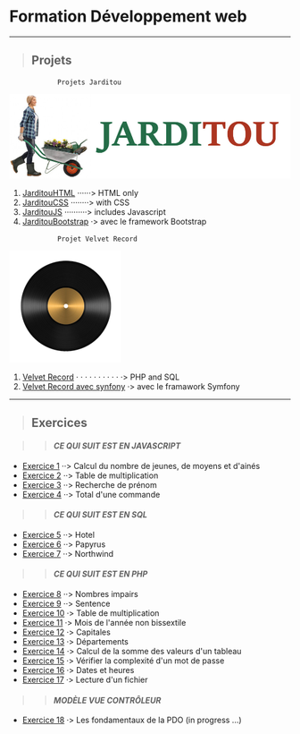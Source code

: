 ﻿# **Formation Développement web**

---

> ## Projets

```
            Projets Jarditou
```
![Logo Jarditou](projets/jarditouCSS/src/img/jarditou_logo.jpg "Logo Jarditou")

1. [JarditouHTML](projets/jarditouHTML "uniquement en HTML") ······> HTML only
2. [JarditouCSS](projets/jarditouCSS "HTML + CSS")  ········> with CSS
3. [JarditouJS](projets/jarditouJS "le javascript est utilisé pour le formulaire") ··········> includes Javascript
4. [JarditouBootstrap](projets/jarditouBootstrap "la mise en page se fait avec Bootstrap") ·> avec le framework Bootstrap

```
            Projet Velvet Record
```
![Velvet Record](projets/record/img/logo/vinyle.png "Velvet Record")

1. [Velvet Record](projets/record "PHP et SQL") · · · · · · · · · · ·> PHP and SQL
2. [Velvet Record avec synfony](https://github.com/MiKL5/afpaDevSymfony/tree/main/recordsymfony "Velvet Record avec le cadre de travail Synfony 5") ·> avec le framawork Symfony
___

> ## Exercices

>> #### ***CE QUI SUIT EST EN JAVASCRIPT***

* [Exercice  1](javaScript/exercice_01_tranchesDages "Calcul du nombre de jeunes, de moyens et d'ainés") ··> Calcul du nombre de jeunes, de moyens et d'ainés
* [Exercice  2](javaScript/exercice_02_multiplication "Table de muliplication (choisir un chiffre et elle est caluler jusqu'à 10)") ··> Table de multiplication
* [Exercice  3](javaScript/exercice_03_rchDePrenom "Recherche d'un prénom (si le prénom est trouvé, il est supprimer de la liste)") ··> Recherche de prénom
* [Exercice  4](javaScript/exercice_04_totalDuneCommande "Total d'une commande") ··> Total d'une commande

>> #### ***CE QUI SUIT EST EN SQL***

* [Exercice  5](SQL/exercice_05_casHotel "Cas Hotel") ··> Hotel
* [Exercice  6](SQL/exercice_06_casPapyrus "Cas Papyrus") ··> Papyrus
* [Exercice  7](SQL/exercice_07_Northwind "Évaluation, cas Northwind") ··> Northwind


>> #### ***CE QUI SUIT EST EN PHP***

* [Exercice  8](PHP/exercice_08_nbImpairs "Nombres impairs") ··> Nombres impairs
* [Exercice  9](PHP/exercice_09_sentence "La phrase (se répète en boucle)") ··> Sentence
* [Exercice 10](PHP/exercice_10_tableMultiplication "Table de multiplication") ·> Table de multiplication
* [Exercice 11](PHP/exercice_11_moisDeLanneeNonBisectile "Mois de l'année bisextile") ·> Mois de l'année non bissextile
* [Exercice 12](PHP/exercice_12_Capitales "Capitales") ·> Capitales
* [Exercice 13](PHP/exercice_13_departements "Départemnts") ·> Départements
* [Exercice 14](PHP/exercice_14_calculDeLaSommeDesValeursDunTableau "Calcul de la somme des valeurs d'un tableau") ·> Calcul de la somme des valeurs d'un tableau
* [Exercice 15](PHP/exercice_15_pswd "Vérifier la compléxité d'un mot de passe") ·> Vérifier la complexité d'un mot de passe
* [Exercice 16](PHP/exercice_16_datesEtHeures "Dates et heures") ·> Dates et heures
* [Exercice 17](PHP/exercice_17_lectureDunFichier "Lecture d'un fichier") ·> Lecture d'un fichier

>> #### ***MODÈLE VUE CONTRÔLEUR***

* [Exercice 18](PHP/MVC/pdoFondamentaux "Les fondamentaux de la PDO") ·> Les fondamentaux de la PDO (in progress ...)